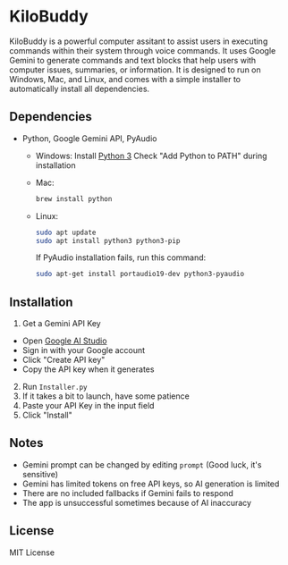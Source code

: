 # KiloBuddy

KiloBuddy is a powerful computer assitant to assist users in executing commands within their system through voice commands. It uses Google Gemini to generate commands and text blocks that help users with computer issues, summaries, or information. It is designed to run on Windows, Mac, and Linux, and comes with a simple installer to automatically install all dependencies.

## Dependencies
- Python, Google Gemini API, PyAudio
  - Windows:
    Install [Python 3](https://python.org)
    Check "Add Python to PATH" during installation
  - Mac:
    ```bash
    brew install python
    ```
  - Linux:
    ```bash
    sudo apt update
    sudo apt install python3 python3-pip
    ```
    
    If PyAudio installation fails, run this command:
    ```bash
    sudo apt-get install portaudio19-dev python3-pyaudio
    ```
## Installation

1. Get a Gemini API Key
  - Open [Google AI Studio](https://aistudio.google.com/apikey)
  - Sign in with your Google account
  - Click "Create API key"
  - Copy the API key when it generates
2. Run `Installer.py`
3. If it takes a bit to launch, have some patience
4. Paste your API Key in the input field
5. Click "Install"

## Notes

- Gemini prompt can be changed by editing `prompt` (Good luck, it's sensitive)
- Gemini has limited tokens on free API keys, so AI generation is limited
- There are no included fallbacks if Gemini fails to respond
- The app is unsuccessful sometimes because of AI inaccuracy

## License

MIT License
